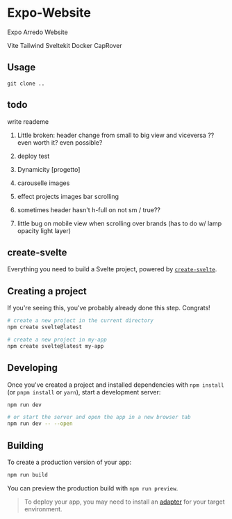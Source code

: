 # Expo-Website

Expo Arredo Website

Vite
Tailwind
Sveltekit
Docker
CapRover

## Usage

```git
git clone ..
```

## todo

write reademe

1. Little broken: header change from small to big view and viceversa ?? even worth it? even possible?
1. deploy test

1. Dynamicity [progetto]
1. carouselle images
1. effect projects images bar scrolling
1. sometimes header hasn't h-full on not sm / true??
1. little bug on mobile view when scrolling over brands (has to do w/ lamp opacity light layer)

## create-svelte

Everything you need to build a Svelte project, powered by [`create-svelte`](https://github.com/sveltejs/kit/tree/master/packages/create-svelte).

## Creating a project

If you're seeing this, you've probably already done this step. Congrats!

```bash
# create a new project in the current directory
npm create svelte@latest

# create a new project in my-app
npm create svelte@latest my-app
```

## Developing

Once you've created a project and installed dependencies with `npm install` (or `pnpm install` or `yarn`), start a development server:

```bash
npm run dev

# or start the server and open the app in a new browser tab
npm run dev -- --open
```

## Building

To create a production version of your app:

```bash
npm run build
```

You can preview the production build with `npm run preview`.

> To deploy your app, you may need to install an [adapter](https://kit.svelte.dev/docs/adapters) for your target environment.
